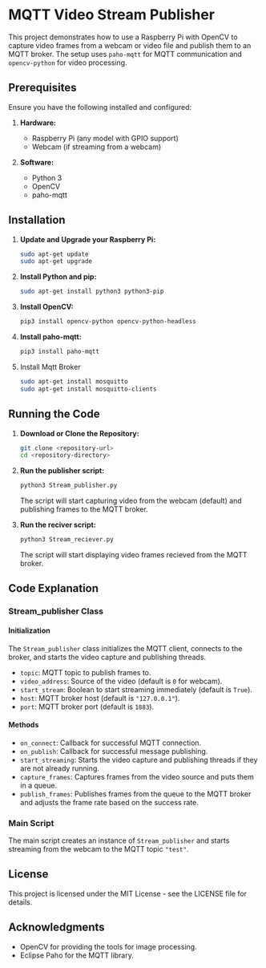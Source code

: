 # MQTT Video Stream Publisher

This project demonstrates how to use a Raspberry Pi with OpenCV to capture video frames from a webcam or video file and publish them to an MQTT broker. The setup uses `paho-mqtt` for MQTT communication and `opencv-python` for video processing.

## Prerequisites

Ensure you have the following installed and configured:

1. **Hardware:**
   - Raspberry Pi (any model with GPIO support)
   - Webcam (if streaming from a webcam)

2. **Software:**
   - Python 3
   - OpenCV
   - paho-mqtt

## Installation

1. **Update and Upgrade your Raspberry Pi:**

    ```bash
    sudo apt-get update
    sudo apt-get upgrade
    ```

2. **Install Python and pip:**

    ```bash
    sudo apt-get install python3 python3-pip
    ```

3. **Install OpenCV:**

    ```bash
    pip3 install opencv-python opencv-python-headless
    ```

4. **Install paho-mqtt:**

    ```bash
    pip3 install paho-mqtt
    ```
5. Install Mqtt Broker

    ```bash
    sudo apt-get install mosquitto
    sudo apt-get install mosquitto-clients
    ```
   
## Running the Code

1. **Download or Clone the Repository:**

    ```bash
    git clone <repository-url>
    cd <repository-directory>
    ```

2. **Run the publisher script:**

    ```bash
    python3 Stream_publisher.py
    ```
    The script will start capturing video from the webcam (default) and publishing frames to the MQTT broker.

3. **Run the reciver script:**

    ```bash
    python3 Stream_reciever.py
    ```
   The script will start displaying video frames recieved from the MQTT broker.

## Code Explanation

### Stream_publisher Class

#### Initialization

The `Stream_publisher` class initializes the MQTT client, connects to the broker, and starts the video capture and publishing threads.

- `topic`: MQTT topic to publish frames to.
- `video_address`: Source of the video (default is `0` for webcam).
- `start_stream`: Boolean to start streaming immediately (default is `True`).
- `host`: MQTT broker host (default is `"127.0.0.1"`).
- `port`: MQTT broker port (default is `1883`).

#### Methods

- `on_connect`: Callback for successful MQTT connection.
- `on_publish`: Callback for successful message publishing.
- `start_streaming`: Starts the video capture and publishing threads if they are not already running.
- `capture_frames`: Captures frames from the video source and puts them in a queue.
- `publish_frames`: Publishes frames from the queue to the MQTT broker and adjusts the frame rate based on the success rate.

### Main Script

The main script creates an instance of `Stream_publisher` and starts streaming from the webcam to the MQTT topic `"test"`.

## License

This project is licensed under the MIT License - see the LICENSE file for details.

## Acknowledgments

- OpenCV for providing the tools for image processing.
- Eclipse Paho for the MQTT library.
